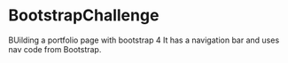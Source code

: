 # BootstrapChallenge

BUilding a portfolio page with bootstrap 4
It has a navigation bar and uses nav code from Bootstrap.